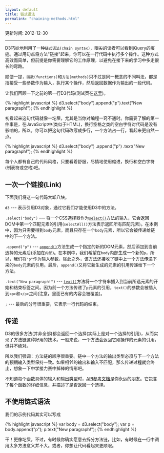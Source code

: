 ```yaml
---
layout: default
title: 链式语法
permalink: "chaining-methods.html"
---
```


更新时间: 2012-12-30

---


D3巧妙地利用了一种`链式语法(chain syntax)`，眼尖的读者可以看到jQuery的痕迹。通过用句点将方法"链接"起来，你可以在一行代码中执行多个操作。这种方式高效而简单，但前提是你需要理解它的工作原理，以避免在接下来的学习中多走很长的弯路。

顺便一提，`函数(functions)`和`方法(methods)`只不过是同一概念的不同叫法，都是指接受一些参数作为输入，执行某个操作，然后返回数据作为输出的一段代码。

让我们回顾一下之前的第一行D3代码(测试页在[这里](htmls/50-chaining-methods-index.html))。

{% highlight javascript %}
d3.select("body").append("p").text("New paragraph!");
{% endhighlight %}

初看起来这句代码就像一坨屎，尤其是当你对编程一窍不通时。你需要了解的第一件事是，在JavaScript中(类似于HTML)，换行空格之类的空白字符对代码是没有影响的，所以，你可以把这句代码改写成多行，一个方法占一行，看起来更自然一点。

{% highlight javascript %}
d3.select("body")
  .append("p")
  .text("New paragraph!");
{% endhighlight %}

每个人都有自己的代码风格，只要看着舒服，尽情地使用缩进，换行和空白字符(制表符或空格)吧。

## 一次一个链接(Link)
下面我们将这一句代码大卸八块。

`d3` --- 表示引用D3对象，通过它我们才能使用D3中的方法。

`.select("body")` --- 将一个CSS选择器作为[`select()`](https://github.com/mbostock/d3/wiki/Selections#wiki-d3_select)方法的输入，它会返回DOM中第一个匹配元素的引用(`selectAll()`方法表示返回所有匹配元素)。在本例中，因为只需要得到`body`元素，而且只存在一个`body`元素，所以它会被传递给链中的下一个方法。

`.append("p")` --- [`append()`](https://github.com/mbostock/d3/wiki/Selections#wiki-append)方法生成一个指定的新的DOM元素，然后添加到当前选择的元素后(添加在`内部`)。在本例中，我们希望在`body`内部生成一个新的`p`，所以，我们将`"p"`作为输入参数，除此之外，该方法还接收了链中上一个方法传递下来的`body`元素的引用。最后，`append()`又将它新生成的元素的引用传递给下一个方法。

`.text("New paragraph!")` --- [`text()`](https://github.com/mbostock/d3/wiki/Selections#wiki-text)方法将一个字符串插入到当前所选元素的开始和结束标签之间。因为前一个方法传递了`p`元素的引用，`text()`的参数会被插入到`<p>`和`</p>`之间(注意，里面已有的内容会被覆盖)。

`;` --- 最后的分号很重要，它表示一行代码的结束。

## 传递
D3的很多方法(并非全部)都会返回一个选择(实际上是对一个选择的引用)，从而实现了方法链这种好用的技术。一般来说，一个方法会返回它刚操作的元素的引用，但并不绝对。

所以我们强调：方法链的顺序很重要。链中一个方法的输出类型必须与下一个方法的预期输入类型保持一致。如果相邻的输出和输入不匹配，那么传递过程就会终止，想象一下中学接力赛中掉棒的情形吧。

不知道每个函数具体的输入和输出类型时，[API参考文档](https://github.com/mbostock/d3/wiki/API-Reference)是你永远的朋友。它包含了每个函数的详细信息，并描述了是否返回一个选择。

## 不使用链式语法
我们的示例代码其实可以写成

{% highlight javascript %}
var body = d3.select("body");
var p = body.append("p");
p.text("New paragraph!");
{% endhighlight %}

干！更像坨屎。不过，有时候你确实愿意去拆分方法链，比如，有时候在一行中调用太多方法意义并不大。或者，你想让代码看起来更顺眼。

